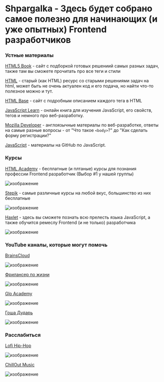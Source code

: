 # Shpargalka - Здесь будет собрано самое полезно для начинающих (и уже опытных) Frontend разработчиков 

### Устные материалы 

[HTML5 Book](https://html5book.ru/) - сайт с подборкой готовых решениий самых разных задач, также там вы сможете прочитать про все теги и стили

[HTML](http://htmlbook.ru) - старый (как HTML) ресурс со старыми решениями задач на html, может быть не очень актуален код и его подача, но найти что-то полезное можно и тут. 

[HTML Base](https://htmlbase.ru/) - сайт с подробным описанием каждого тега в HTML 

[JavaScript Learn](https://learn.javascript.ru/) - онлайн книга для изучения JavaScript, его свойств, тегов и немного про веб-разработку. 

[Mozilla Developer](https://developer.mozilla.org/ru/) - англоязычные материалы по веб-разработке, ответы на самые разные вопросы - от "Что такое ``<body>``?" до "Как сделать форму регистрации?"

[JavaScript](https://github.com/azat-io/you-dont-know-js-ru) - материалы на GitHub по JavaScript.

### Курсы 

[HTML Academy](https://htmlacademy.ru) - бесплатные (и плтаные) курсы для познания профессии Frontend разработчик (Выбор #1 у нашей группы) 

![изображение](https://user-images.githubusercontent.com/88831850/144759358-6bb8aff5-2a00-45eb-ae88-0cd26f4c611c.png)

[Stepik](https://stepik.org/) - самые различные курсы на любой вкус, большинство из них бесплатные 

![изображение](https://user-images.githubusercontent.com/88831850/144759375-9d55f1b6-b98c-480f-aee4-95b43c7b8ef7.png)

[Haxlet](https://ru.hexlet.io/) - здесь вы сможете познать всю прелесть языка JavaScript, а также обучится ремеслу Frontend (и не только) разработчика 

![изображение](https://user-images.githubusercontent.com/88831850/144759539-da6a2ac2-b7ae-476c-9a85-ccb25b0f3890.png)


### YouTube каналы, которые могут помочь 

[BrainsCloud](https://www.youtube.com/channel/UCqGjCzCi5zG3RjJUA-ZDBkQ_)

![изображение](https://user-images.githubusercontent.com/88831850/144759432-c94e6193-6a29-4de1-b02f-558e9fb604e0.png)

[Фрилансер по жизни](https://www.youtube.com/channel/UCedskVwIKiZJsO8XdJdLKnA) 

![изображение](https://user-images.githubusercontent.com/88831850/144759457-44cd876b-74a7-4a31-8924-e0477bd05a80.png)

[Glo Academy](https://www.youtube.com/c/GloAcademyChannel) 

![изображение](https://user-images.githubusercontent.com/88831850/144759468-8d8864b3-6289-4a5e-8138-7ed54b00d3c4.png)

[Гоша Дударь](https://www.youtube.com/c/gosha_dudar) 

![изображение](https://user-images.githubusercontent.com/88831850/144759475-25570835-1368-43a3-b190-a2ee0ff9a348.png)

### Расслабиться

[Lofi Hip-Hop](https://www.youtube.com/watch?v=5qap5aO4i9A)

![изображение](https://user-images.githubusercontent.com/88831850/144760110-ab7b7db3-06ad-49cd-95c3-99d49f04ac7b.png)

[ChillOut Music](https://www.youtube.com/watch?v=9UMxZofMNbA)

![изображение](https://user-images.githubusercontent.com/88831850/144760196-6c9338d9-6950-4374-b952-0750194dd704.png)

